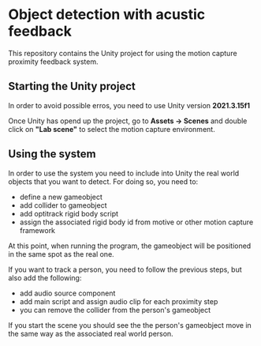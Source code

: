 # Object detection with acustic feedback
This repository contains the Unity project for using the motion capture proximity feedback system.
## Starting the Unity project
In order to avoid possible erros, you need to use Unity version <b>2021.3.15f1</b>

Once Unity has opend up the project, go to <b>Assets -> Scenes</b> and double click on <b>"Lab scene"</b> to select the motion capture environment.

## Using the system
In order to use the system you need to include into Unity the real world objects that you want to detect. For doing so, you need to:
- define a new gameobject
- add collider to gameobject
- add optitrack rigid body script
- assign the associated rigid body id from motive or other motion capture framework

At this point, when running the program, the gameobject will be positioned in the same spot as the real one.

If you want to track a person, you need to follow the previous steps, but also add the following:
- add audio source component
- add main script and assign audio clip for each proximity step
- you can remove the collider from the person's gameobject

If you start the scene you should see the the person's gameobject move in the same way as the associated real world person.
